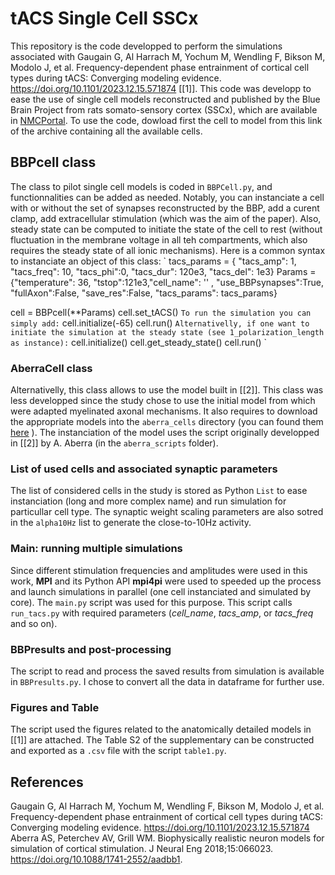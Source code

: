 # tACS Single Cell SSCx
This repository is the code developped to perform the simulations associated with Gaugain G, Al Harrach M, Yochum M, Wendling F, Bikson M, Modolo J, et al. Frequency-dependent phase entrainment of cortical cell types during tACS: Converging modeling evidence. https://doi.org/10.1101/2023.12.15.571874 [[1]].
This code was developp to ease the use of single cell models reconstructed and published by the Blue Brain Project from rats somato-sensory cortex (SSCx), which are available in [NMCPortal](https://bbp.epfl.ch/nmc-portal/welcome.html). To use the code, dowload first the cell to model from this link of the archive containing all the available cells.

## BBPcell class
The class to pilot single cell models is coded in `BBPCell.py`, and functionnalities can be added as needed. Notably, you can instanciate a cell with or without the set of synapses reconstructed by the BBP, add a curent clamp, add extracellular stimulation (which was the aim of the paper). Also, steady state can be computed to initiate the state of the cell to rest (without fluctuation in the membrane voltage in all teh compartments, which also requires the steady state of all ionic mechanisms).
Here is a common syntax to instanciate an object of this class:
`
tacs_params = { "tacs_amp": 1, "tacs_freq": 10, 
                "tacs_phi":0, "tacs_dur": 120e3, "tacs_del": 1e3}
Params = {"temperature": 36, "tstop":121e3,"cell_name": ''  , 
        "use_BBPsynapses":True,  "fullAxon":False, "save_res":False,
        "tacs_params": tacs_params}

cell = BBPcell(**Params)
cell.set_tACS()
`
To run the simulation you can simply add:
`
cell.initialize(-65)
cell.run()
`
Alternativelly, if one want to initiate the simulation at the steady state (see 1_polarization_length as instance):
`
cell.initialize()
cell.get_steady_state()
cell.run()
`

### AberraCell class
Alternativelly, this class allows to use the model built in [[2]]. This class was less developped since the study chose to use the initial model from which were adapted myelinated axonal mechanisms. It also requires to download the appropriate models into the `aberra_cells` directory (you can found them [here](https://github.com/Aman-A/TMSsim_Aberra2019/tree/master/nrn/cells) ). The instanciation of the model uses the script originally developped in [[2]] by A. Aberra (in the `aberra_scripts` folder).


### List of used cells and associated synaptic parameters
The list of considered cells in the study is stored as Python `List` to ease instanciation (long and more complex name) and run simulation for particullar cell type. The synaptic weight scaling parameters are also sotred in the `alpha10Hz` list to generate the close-to-10Hz activity. 

### Main: running multiple simulations
Since different stimulation frequencies and amplitudes were used in this work, **MPI** and its Python API **mpi4pi** were used to speeded up the process and launch simulations in parallel (one cell instanciated and simulated by core). The `main.py` script was used for this purpose. This script calls `run_tacs.py` with required parameters (*cell_name*, *tacs_amp*, or *tacs_freq* and so on). 

### BBPresults and post-processing
The script to read and process the saved results from simulation is available in `BBPresults.py`. I chose to convert all the data in dataframe for further use.

### Figures and Table
The script used the figures related to the anatomically detailed models in [[1]] are attached. The Table S2 of the supplementary can be constructed and exported as a `.csv` file with the script `table1.py`.



## References

Gaugain G, Al Harrach M, Yochum M, Wendling F, Bikson M, Modolo J, et al. Frequency-dependent phase entrainment of cortical cell types during tACS: Converging modeling evidence. https://doi.org/10.1101/2023.12.15.571874 
Aberra AS, Peterchev AV, Grill WM. Biophysically realistic neuron models for simulation of cortical stimulation. J Neural Eng 2018;15:066023. https://doi.org/10.1088/1741-2552/aadbb1.


